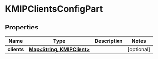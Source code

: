 

# KMIPClientsConfigPart

## Properties

Name | Type | Description | Notes
------------ | ------------- | ------------- | -------------
**clients** | [**Map&lt;String, KMIPClient&gt;**](KMIPClient.md) |  |  [optional]



